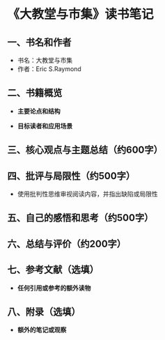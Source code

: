 # 《大教堂与市集》读书笔记

## 一、**书名和作者**

- 书名：大教堂与市集
- 作者：Eric S.Raymond

## 二、书籍概览

- **主要论点和结构**

  

- **目标读者和应用场景**

## 三、核心观点与主题总结（约600字）

## 四、批评与局限性（约500字）

- 使用批判性思维审视阅读内容，并指出缺陷或局限性

## 五、自己的感悟和思考（约500字）

## 六、总结与评价（约200字）

## 七、参考文献（选填）

- **任何引用或参考的额外读物**

## 八、附录（选填）

- **额外的笔记或观察**